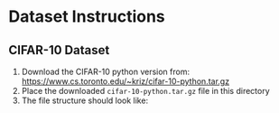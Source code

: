 # Dataset Instructions

## CIFAR-10 Dataset
1. Download the CIFAR-10 python version from: https://www.cs.toronto.edu/~kriz/cifar-10-python.tar.gz
2. Place the downloaded `cifar-10-python.tar.gz` file in this directory
3. The file structure should look like: